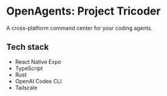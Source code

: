# OpenAgents: Project Tricoder

A cross-platform command center for your coding agents.

## Tech stack

- React Native Expo
- TypeScript
- Rust
- OpenAI Codex CLI
- Tailscale
